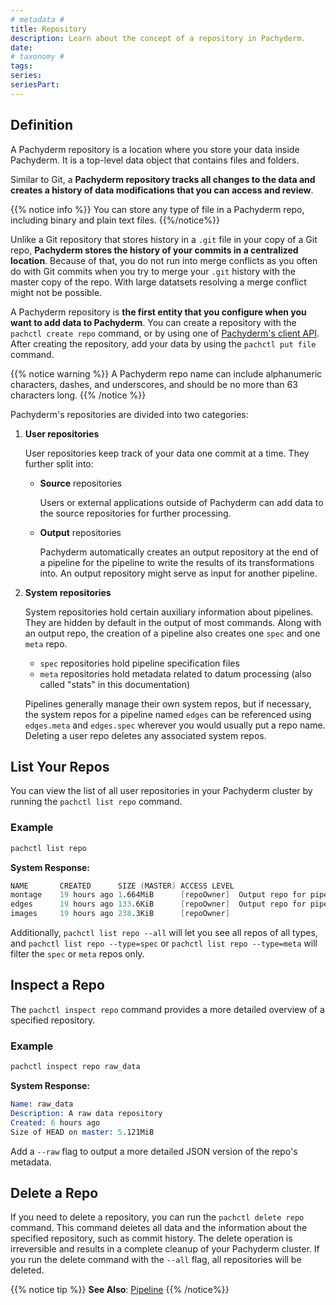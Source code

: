 ```yaml
---
# metadata # 
title: Repository
description: Learn about the concept of a repository in Pachyderm. 
date: 
# taxonomy #
tags: 
series:
seriesPart:
--- 
```


## Definition

A Pachyderm repository is a location where you store your data inside Pachyderm. It is a top-level data object that contains files and folders. 

Similar to Git, a **Pachyderm repository tracks all changes to the data and creates a history of data modifications that you can access and review**. 

{{% notice info %}}
You can store any type of file in a Pachyderm repo, including binary and plain text files.
{{%/notice%}}

Unlike a Git repository that stores history in a `.git` file in your copy
of a Git repo, **Pachyderm stores the history of your commits in a centralized
location**. Because of that, you do not run into
merge conflicts as you often do with Git commits when you try to merge
your `.git` history with the master copy of the repo. With large datatsets
resolving a merge conflict might not be possible.

A Pachyderm repository is **the first entity that you configure when you want
to add data to Pachyderm**. You can create a repository with the `pachctl create repo`
command, or by using one of [Pachyderm's client API](../../../reference/clients/). 
After creating the repository, add your data by using the `pachctl put file` command.

{{% notice warning %}}
A Pachyderm repo name can include alphanumeric characters, dashes, and underscores, and should be no more than 63 characters long.
{{% /notice %}}


Pachyderm's repositories are divided into two categories:

1. **User repositories**

    User repositories keep track of your data one commit at a time. 
    They further split into:

    - **Source** repositories

        Users or external applications outside of Pachyderm can add data to
        the source repositories for further processing.

    - **Output** repositories

        Pachyderm automatically creates an output repository at the end of a pipeline for
        the pipeline to write the results of its transformations into. An output repository
        might serve as input for another pipeline.

1. **System repositories**

    System repositories hold certain auxiliary information about pipelines. They are hidden by default
    in the output of most commands.
    Along with an output repo, the creation of a pipeline also creates one `spec` and one `meta` repo.

    - `spec` repositories hold pipeline specification files
    - `meta` repositories hold metadata related to datum processing (also called "stats" in this documentation)

    Pipelines generally manage their own system repos, but if necessary, the system repos
    for a pipeline named `edges` can be referenced using `edges.meta` and `edges.spec` wherever
    you would usually put a repo name.
    Deleting a user repo deletes any associated system repos.


## List Your Repos
You can view the list of all user repositories in your Pachyderm cluster
by running the `pachctl list repo` command.

### Example
```s
pachctl list repo
```

**System Response:**

```s
NAME       CREATED      SIZE (MASTER) ACCESS LEVEL
montage    19 hours ago 1.664MiB      [repoOwner]  Output repo for pipeline montage.
edges      19 hours ago 133.6KiB      [repoOwner]  Output repo for pipeline edges.
images     19 hours ago 238.3KiB      [repoOwner]
```

Additionally, `pachctl list repo --all` will let you see all repos of all types, and `pachctl list repo --type=spec` or `pachctl list repo --type=meta` will filter the `spec` or `meta` repos only.


## Inspect a Repo
The `pachctl inspect repo` command provides a more detailed overview
of a specified repository.

### Example
```s
pachctl inspect repo raw_data
```

**System Response:**

```s
Name: raw_data
Description: A raw data repository
Created: 6 hours ago
Size of HEAD on master: 5.121MiB
```
Add a `--raw` flag to output a more detailed JSON version of the repo's metadata.

## Delete a Repo
If you need to delete a repository, you can run the
`pachctl delete repo` command. This command deletes all
data and the information about the specified
repository, such as commit history. The delete
operation is irreversible and results in a
complete cleanup of your Pachyderm cluster.
If you run the delete command with the `--all` flag, all
repositories will be deleted.

{{% notice tip %}}
**See Also**: [Pipeline](../pipeline-concepts/pipeline/index.md)
{{% /notice%}}
